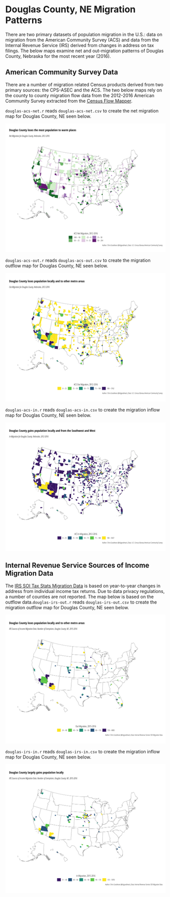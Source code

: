 # Douglas County, NE Migration Patterns
There are two primary datasets of population migration in the U.S.: data on migration from the American Community Survey (ACS) and data from the Internal Revenue Service (IRS) derived from changes in address on tax filings. The below maps examine net and out-migration patterns of Douglas County, Nebraska for the most recent year (2016).

## American Community Survey Data
There are a number of migration related Census products derived from two primary sources: the CPS-ASEC and the ACS. The two below maps rely on the county to county migration flow data from the 2012-2016 American Community Survey extracted from the
[Census Flow Mapper](https://flowsmapper.geo.census.gov/map.html).

`douglas-acs-net.r` reads `douglas-acs-net.csv` to create the net migration map for Douglas County, NE seen below.

![ACS Net Migration, Douglas County](douglas-acs-net.png)

`douglas-acs-out.r` reads `douglas-acs-out.csv` to create the migration outflow map for Douglas County, NE seen below.

![ACS Out Migration, Douglas County](douglas-acs-out.png)

`douglas-acs-in.r` reads `douglas-acs-in.csv` to create the migration inflow map for Douglas County, NE seen below.

![ACS In Migration, Douglas County](douglas-acs-in.png)

## Internal Revenue Service Sources of Income Migration Data
The [IRS SOI Tax Stats Migration Data](https://www.irs.gov/statistics/soi-tax-stats-migration-data) is based on year-to-year changes in address from individual income tax returns. Due to data privacy regulations, a number of counties are not reported. The map below is based on the outflow data.`douglas-irs-out.r` reads `douglas-irs-out.csv` to create the migration outflow map for Douglas County, NE seen below.

![IRS Out Migration, Douglas County](douglas-irs-out.png)

`douglas-irs-in.r` reads `douglas-irs-in.csv` to create the migration inflow map for Douglas County, NE seen below.

![IRS In Migration, Douglas County](douglas-irs-in.png)
